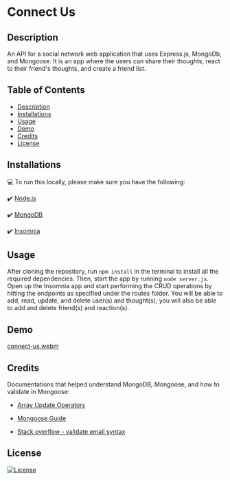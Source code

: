 # Connect Us

## Description
An API for a social network web application that uses Express.js, MongoDb, and Mongoose. It is an app where the users can share their thoughts, react to their friend's thoughts, and create a friend list.

## Table of Contents
- [Description](#description)
- [Installations](#installations)
- [Usage](#usage)
- [Demo](#demo)
- [Credits](#credits)
- [License](#license)

## Installations
:computer: To run this locally, please make sure you have the following:

:heavy_check_mark: [Node.js](https://nodejs.org/en)

:heavy_check_mark: [MongoDB](https://www.mongodb.com/)

:heavy_check_mark: [Insomnia](https://insomnia.rest/)

## Usage
After cloning the repository, run ```npm install``` in the terminal to install all the required dependencies. Then, start the app by running ```node server.js```. Open up the Insomnia app and start performing the CRUD operations by hitting the endpoints as specified under the routes folder. You will be able to add, read, update, and delete user(s) and thought(s); you will also be able to add and delete friend(s) and reaction(s).

## Demo
[connect-us.webm](https://github.com/Jasmineleeyt/connect-us/assets/140264009/95e9f7ad-b2aa-418a-bbc1-f13373bf3c68)

## Credits
Documentations that helped understand MongoDB, Mongoose, and how to validate in Mongoose:

- [Array Update Operators](https://www.mongodb.com/docs/manual/reference/operator/update-array/)

- [Mongoose Guide](https://mongoosejs.com/docs/guides.html)

- [Stack overflow - validate email syntax](https://stackoverflow.com/questions/18022365/mongoose-validate-email-syntax)

## License
[![License](https://img.shields.io/badge/License-MIT-yellow.svg)](https://opensource.org/licenses/MIT)
